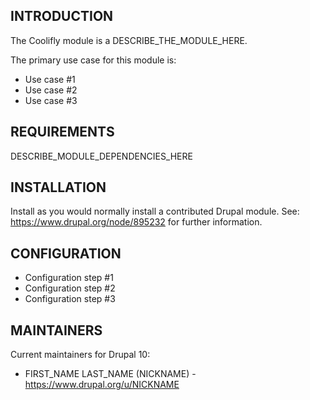 ## INTRODUCTION

The Coolifly module is a DESCRIBE_THE_MODULE_HERE.

The primary use case for this module is:

- Use case #1
- Use case #2
- Use case #3

## REQUIREMENTS

DESCRIBE_MODULE_DEPENDENCIES_HERE

## INSTALLATION

Install as you would normally install a contributed Drupal module.
See: https://www.drupal.org/node/895232 for further information.

## CONFIGURATION
- Configuration step #1
- Configuration step #2
- Configuration step #3

## MAINTAINERS

Current maintainers for Drupal 10:

- FIRST_NAME LAST_NAME (NICKNAME) - https://www.drupal.org/u/NICKNAME

